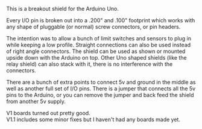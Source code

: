  This is a breakout shield for the Arduino Uno.
 
Every I/O pin is broken out into a .200" and .100" footprint which works with any shape of pluggable (or normal) screw connectors, or pin headers.

The intention was to allow a bunch of limit switches and sensors to plug in while keeping a low profile. Straight connections can also be used instead of right angle connectors. The shield can be used as shown or mounted upside down with the Arduino on top. Other Uno shaped shields (like the relay shield) can also stack with it, there is no interference with the connectors.

There are a bunch of extra points to connect 5v and ground in the middle as well as another full set of I/O pins. There is a jumper that connects all the 5v pins to the Arduino, or you can remove the jumper and back feed the shield from another 5v supply.


V1 boards turned out pretty good.    
V1.1 includes some minor fixes but I haven't had any boards made yet.

